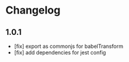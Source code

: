 # Changelog

## 1.0.1

- [fix] export as commonjs for babelTransform
- [fix] add dependencies for jest config